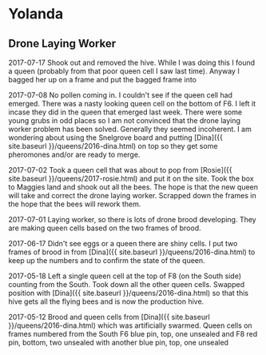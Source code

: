 # Yolanda

## Drone Laying Worker

2017-07-17 Shook out and removed the hive.  While I was doing this I found a queen (probably from that poor queen cell I saw last time).  Anyway I bagged her up on a frame and put the bagged frame into

2017-07-08 No pollen coming in. I couldn't see if the queen cell had emerged.  There was a nasty looking queen cell on the bottom of F6.  I left it incase they did in the queen that emerged last week.  There were some young grubs in odd places so I am not convinced that the drone laying worker problem has been solved.  Generally they seemed incoherent.  I am wondering about using the Snelgrove board and putting  [Dina]({{ site.baseurl }}/queens/2016-dina.html) on top so they get some pheromones and/or are ready to merge.

2017-07-02 Took a queen cell that was about to pop from [Rosie]({{ site.baseurl }}/queens/2017-rosie.html) and put it on the site.  Took the box to Maggies land and shook out all the bees.  The hope is that the new queen will take and correct the drone laying worker.  Scrapped down the frames in the hope that the bees will rework them.

2017-07-01 Laying worker, so there is lots of drone brood developing.  They are making queen cells based on the two frames of brood.

2017-06-17 Didn't see eggs or a queen there are shiny cells.  I put two frames of brood in from [Dina]({{ site.baseurl }}/queens/2016-dina.html) to keep up the numbers and to confirm the state of the queen.

2017-05-18 Left a single queen cell at the top of F8 (on the South side) counting from the South.  Took down all the other queen cells.  Swapped position with [Dina]({{ site.baseurl }}/queens/2016-dina.html) so that this hive gets all the flying bees and is now the production hive.

2017-05-12  Brood and queen cells from [Dina]({{ site.baseurl }}/queens/2016-dina.html) which was artificially swarmed. Queen cells on frames numbered from the South F6 blue pin, top, one unsealed and F8 red pin, bottom, two unsealed with another blue pin, top, one unsealed
